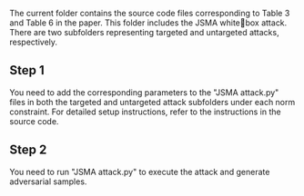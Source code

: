 The current folder contains the source code files corresponding to Table 3 and Table 6 in the paper. This folder includes the JSMA whitebox attack. There are two subfolders representing targeted and untargeted attacks, respectively.
## Step 1
You need to add the corresponding parameters to the "JSMA attack.py" files in both the targeted and untargeted attack subfolders under each norm constraint. For detailed setup instructions, refer to the instructions in the source code.
## Step 2
You need to run "JSMA attack.py" to execute the attack and generate adversarial samples.
